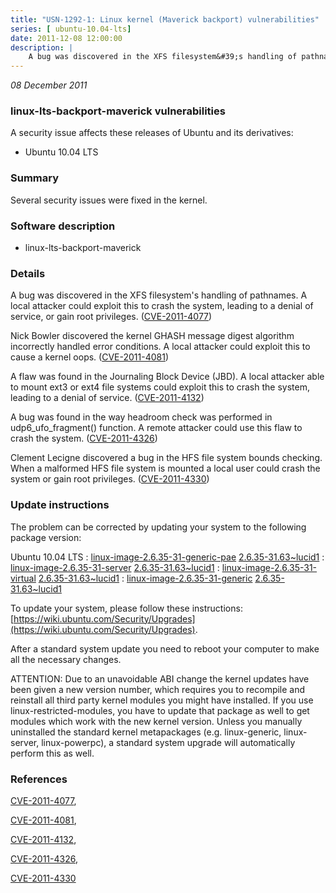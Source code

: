 ```yaml
---
title: "USN-1292-1: Linux kernel (Maverick backport) vulnerabilities"
series: [ ubuntu-10.04-lts]
date: 2011-12-08 12:00:00
description: |
    A bug was discovered in the XFS filesystem&#39;s handling of pathnames. A local attacker could exploit this to crash the system, leading to a denial of service, or gain root privileges. ([CVE-2011-4077](http://people.ubuntu.com/~ubuntu-security/cve/CVE-2011-4077))
--- 
```

 
 

*08 December 2011*

### linux-lts-backport-maverick vulnerabilities

A security issue affects these releases of Ubuntu and its derivatives:

* Ubuntu 10.04 LTS

### Summary

Several security issues were fixed in the kernel. 

### Software description

* linux-lts-backport-maverick 

### Details

A bug was discovered in the XFS filesystem&#39;s handling of pathnames. A local attacker could exploit this to crash the system, leading to a denial of service, or gain root privileges. ([CVE-2011-4077](http://people.ubuntu.com/~ubuntu-security/cve/CVE-2011-4077))

Nick Bowler discovered the kernel GHASH message digest algorithm incorrectly handled error conditions. A local attacker could exploit this to cause a kernel oops. ([CVE-2011-4081](http://people.ubuntu.com/~ubuntu-security/cve/CVE-2011-4081))

A flaw was found in the Journaling Block Device (JBD). A local attacker able to mount ext3 or ext4 file systems could exploit this to crash the system, leading to a denial of service. ([CVE-2011-4132](http://people.ubuntu.com/~ubuntu-security/cve/CVE-2011-4132))

A bug was found in the way headroom check was performed in udp6_ufo_fragment() function. A remote attacker could use this flaw to crash the system. ([CVE-2011-4326](http://people.ubuntu.com/~ubuntu-security/cve/CVE-2011-4326))

Clement Lecigne discovered a bug in the HFS file system bounds checking. When a malformed HFS file system is mounted a local user could crash the system or gain root privileges. ([CVE-2011-4330](http://people.ubuntu.com/~ubuntu-security/cve/CVE-2011-4330)) 

### Update instructions

The problem can be corrected by updating your system to the following package version:

Ubuntu 10.04 LTS
 : [linux-image-2.6.35-31-generic-pae](https://launchpad.net/ubuntu/+source/linux-lts-backport-maverick) <span> [2.6.35-31.63~lucid1](https://launchpad.net/ubuntu/+source/linux-lts-backport-maverick/2.6.35-31.63~lucid1) </span> 
 : [linux-image-2.6.35-31-server](https://launchpad.net/ubuntu/+source/linux-lts-backport-maverick) <span> [2.6.35-31.63~lucid1](https://launchpad.net/ubuntu/+source/linux-lts-backport-maverick/2.6.35-31.63~lucid1) </span> 
 : [linux-image-2.6.35-31-virtual](https://launchpad.net/ubuntu/+source/linux-lts-backport-maverick) <span> [2.6.35-31.63~lucid1](https://launchpad.net/ubuntu/+source/linux-lts-backport-maverick/2.6.35-31.63~lucid1) </span> 
 : [linux-image-2.6.35-31-generic](https://launchpad.net/ubuntu/+source/linux-lts-backport-maverick) <span> [2.6.35-31.63~lucid1](https://launchpad.net/ubuntu/+source/linux-lts-backport-maverick/2.6.35-31.63~lucid1) </span> 

To update your system, please follow these instructions: [https://wiki.ubuntu.com/Security/Upgrades](https://wiki.ubuntu.com/Security/Upgrades).

After a standard system update you need to reboot your computer to make all the necessary changes.

ATTENTION: Due to an unavoidable ABI change the kernel updates have been given a new version number, which requires you to recompile and reinstall all third party kernel modules you might have installed. If you use linux-restricted-modules, you have to update that package as well to get modules which work with the new kernel version. Unless you manually uninstalled the standard kernel metapackages (e.g. linux-generic, linux-server, linux-powerpc), a standard system upgrade will automatically perform this as well. 

### References

 
 [CVE-2011-4077](http://people.ubuntu.com/~ubuntu-security/cve/CVE-2011-4077), 

 [CVE-2011-4081](http://people.ubuntu.com/~ubuntu-security/cve/CVE-2011-4081), 

 [CVE-2011-4132](http://people.ubuntu.com/~ubuntu-security/cve/CVE-2011-4132), 

 [CVE-2011-4326](http://people.ubuntu.com/~ubuntu-security/cve/CVE-2011-4326), 

 [CVE-2011-4330](http://people.ubuntu.com/~ubuntu-security/cve/CVE-2011-4330)
 

